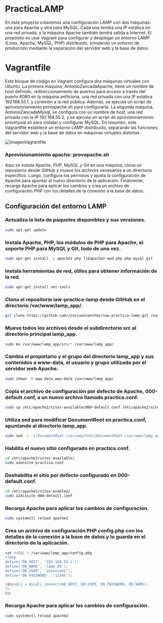 # **PracticaLAMP**
En este proyecto crearemos una configuración LAMP con dos máquinas: una para Apache y otra para MySQL. Cada una tendrá una IP estática en una red privada, y la máquina Apache también tendrá salida a Internet. El propósito es usar Vagrant para configurar y desplegar un entorno LAMP (Linux, Apache, MySQL, PHP) distribuido, simulando un entorno de producción mediante la separación del servidor web y la base de datos.

# **Vagrantfile**
Este bloque de código en Vagrant configura dos máquinas virtuales con Ubuntu. La primera máquina, AntonioZancadaApache, tiene un nombre de host definido, redireccionamiento de puertos para acceso a través del puerto 8080 en la máquina anfitriona, una red privada con una IP estática 192.168.55.1, y conexión a la red pública. Además, se ejecuta un script de aprovisionamiento provapache.sh para configurarla. La segunda máquina, AntonioZancadaMysql, se configura con un nombre de host, una red privada con la IP 192.168.55.2, y se ejecuta un script de aprovisionamiento provmysql.sh para instalar y configurar MySQL. En resumen, este Vagrantfile establece un entorno LAMP distribuido, separando las funciones del servidor web y la base de datos en máquinas virtuales distintas. 

![imagenVagrantfile](https://github.com/user-attachments/assets/5eb8d062-c53b-4fc7-9d63-119c81ffa68c)

### **Aprovisionamiento apache: provapache.sh**
Aquí se instala Apache, PHP, MySQL y Git en una máquina, clona un repositorio desde GitHub y mueve los archivos necesarios a un directorio específico. Luego, configura los permisos y ajusta la configuración de Apache para apuntar al nuevo directorio de la aplicación. Finalmente, recarga Apache para aplicar los cambios y crea un archivo de configuración PHP con los detalles de la conexión a la base de datos.

## Configuración del entorno LAMP
### Actualiza la lista de paquetes disponibles y sus versiones.
```bash
sudo apt-get update
````
### Instala Apache, PHP, los módulos de PHP para Apache, el soporte PHP para MySQL y Git, todo de una vez.
````bash
sudo apt-get install -y apache2 php libapache2-mod-php php-mysql git
````
### Instala herramientas de red, útiles para obtener información de la red.
````bash
sudo apt-get install net-tools
````
### Clona el repositorio iaw-practica-lamp desde GitHub en el directorio /var/www/lamp_app/.
````bash
git clone https://github.com/josejuansanchez/iaw-practica-lamp.git /var/www/lamp_app/
````
### Mueve todos los archivos desde el subdirectorio src al directorio principal lamp_app.
````bash
sudo mv /var/www/lamp_app/src/* /var/www/lamp_app/
````
### Cambia el propietario y el grupo del directorio lamp_app y sus contenidos a www-data, el usuario y grupo utilizado por el servidor web Apache.
````bash
sudo chown -R www-data.www-data /var/www/lamp_app/
````
### Copia el archivo de configuración por defecto de Apache, 000-default.conf, a un nuevo archivo llamado practica.conf.
````bash
sudo cp /etc/apache2/sites-available/000-default.conf /etc/apache2/sites-available/practica.conf
````
### Utiliza sed para modificar DocumentRoot en practica.conf, apuntando al directorio lamp_app.
````bash
sudo sed -i 's|DocumentRoot /var/www/html|DocumentRoot /var/www/lamp_app|' /etc/apache2/sites-available/practica.conf
````
### Habilita el nuevo sitio configurado en practica.conf.
````bash
cd /etc/apache2/sites-available/
sudo a2ensite practica.conf
````
### Deshabilita el sitio por defecto configurado en 000-default.conf.
````bash
cd /etc/apache2/sites-enabled/
sudo a2dissite 000-default.conf
````
### Recarga Apache para aplicar los cambios de configuración.
````bash
sudo systemctl reload apache2
````
### Crea un archivo de configuración PHP config.php con los detalles de la conexión a la base de datos y lo guarda en el directorio de la aplicación.
````bash 
cat <<EOL > /var/www/lamp_app/config.php
<?php
define('DB_HOST', '192.168.55.2');
define('DB_NAME', 'lamp_db');
define('DB_USER', 'antonio01');
define('DB_PASSWORD', '12345');

\$mysqli = mysqli_connect(DB_HOST, DB_USER, DB_PASSWORD, DB_NAME);
?>
EOL
````
### Recarga Apache para aplicar los cambios de configuración.
````bash
sudo systemctl reload apache2
````



